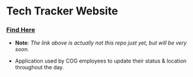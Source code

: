 # Tech Tracker Website

### [Find Here](https://techtracker.gibbyb.com/)
- **Note**: *The link above is actually not this repo just yet, but will be very soon.*

- Application used by COG employees to update their status & location throughout the day.
